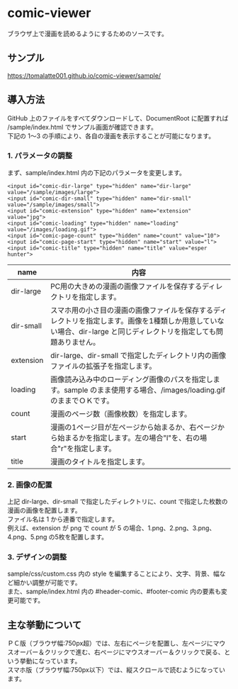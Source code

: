 # comic-viewer

ブラウザ上で漫画を読めるようにするためのソースです。

## サンプル

https://tomalatte001.github.io/comic-viewer/sample/

## 導入方法

GitHub 上のファイルをすべてダウンロードして、DocumentRoot に配置すれば /sample/index.html でサンプル画面が確認できます。  
下記の 1～3 の手順により、各自の漫画を表示することが可能になります。

### 1. パラメータの調整

まず、sample/index.html 内の下記のパラメータを変更します。

    <input id="comic-dir-large" type="hidden" name="dir-large" value="/sample/images/large">
    <input id="comic-dir-small" type="hidden" name="dir-small" value="/sample/images/small">
    <input id="comic-extension" type="hidden" name="extension" value="jpg">
    <input id="comic-loading" type="hidden" name="loading" value="/images/loading.gif">
    <input id="comic-page-count" type="hidden" name="count" value="10">
    <input id="comic-page-start" type="hidden" name="start" value="l">
    <input id="comic-title" type="hidden" name="title" value="esper hunter">

|name|内容|
----|---- 
|dir-large|PC用の大きめの漫画の画像ファイルを保存するディレクトリを指定します。|
|dir-small|スマホ用の小さ目の漫画の画像ファイルを保存するディレクトリを指定します。画像を1種類しか用意していない場合、dir-large と同じディレクトリを指定しても問題ありません。|
|extension|dir-large、dir-small で指定したディレクトリ内の画像ファイルの拡張子を指定します。|
|loading|画像読み込み中のローディング画像のパスを指定します。sample のまま使用する場合、/images/loading.gif のままでＯＫです。|
|count|漫画のページ数（画像枚数）を指定します。|
|start|漫画の1ページ目が左ページから始まるか、右ページから始まるかを指定します。左の場合"l"を、右の場合"r"を指定します。|
|title|漫画のタイトルを指定します。|

### 2. 画像の配置

上記 dir-large、dir-small で指定したディレクトリに、count で指定した枚数の漫画の画像を配置します。  
ファイル名は 1 から連番で指定します。  
例えば、extension が png で count が 5 の場合、1.png、2.png、3.png、4.png、5.png の5枚を配置します。  

### 3. デザインの調整

sample/css/custom.css 内の style を編集することにより、文字、背景、幅など細かい調整が可能です。  
また、sample/index.html 内の #header-comic、#footer-comic 内の要素も変更可能です。

## 主な挙動について

ＰＣ版（ブラウザ幅:750px超）では、左右にページを配置し、左ページにマウスオーバー＆クリックで進む、右ページにマウスオーバー＆クリックで戻る、という挙動になっています。  
スマホ版（ブラウザ幅:750px以下）では、縦スクロールで読むようになっています。

